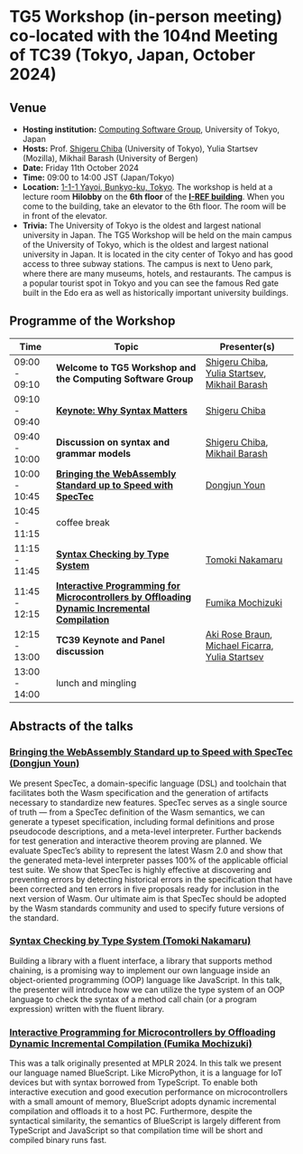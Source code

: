 # TG5 Workshop (in-person meeting) co-located with the 104nd Meeting of TC39 (Tokyo, Japan, October 2024)

## Venue

* **Hosting institution:** [Computing Software Group](https://www.csg.ci.i.u-tokyo.ac.jp/en/), University of Tokyo, Japan
* **Hosts:** Prof. [Shigeru Chiba](https://chibash.github.io/) (University of Tokyo), Yulia Startsev (Mozilla), Mikhail Barash (University of Bergen)
* **Date:** Friday 11th October 2024
* **Time:** 09:00 to 14:00 JST (Japan/Tokyo)
* **Location:** [1-1-1 Yayoi, Bunkyo-ku, Tokyo](https://www.csg.ci.i.u-tokyo.ac.jp/en/contact.html). The workshop is held at a lecture room **Hilobby** on the **6th floor** of the **[I-REF building](https://www.csg.ci.i.u-tokyo.ac.jp/en/contact.html)**. When you come to the building, take an elevator to the 6th floor. The room will be in front of the elevator. 
* **Trivia:** The University of Tokyo is the oldest and largest national university in Japan. The TG5 Workshop will be held on the main campus of the University of Tokyo, which is the oldest and largest national university in Japan. It is located in the city center of Tokyo and has good access to three subway stations. The campus is next to Ueno park, where there are many museums, hotels, and restaurants. The campus is a popular tourist spot in Tokyo and you can see the famous Red gate built in the Edo era as well as historically important university buildings.

		
## Programme of the Workshop

|Time|Topic|Presenter(s)|
|---|---|---|
|09:00 - 09:10|**Welcome to TG5 Workshop and the Computing Software Group**|[Shigeru Chiba](https://chibash.github.io/), [Yulia Startsev](https://x.com/codehag), [Mikhail Barash](https://www4.uib.no/en/find-employees/Mikhail.Barash)|
|09:10 - 09:40|[**Keynote: Why Syntax Matters**](https://dl.acm.org/doi/10.1145/3567512.3571831)|[Shigeru Chiba](https://chibash.github.io/)|
|09:40 - 10:00|**Discussion on syntax and grammar models**|[Shigeru Chiba](https://chibash.github.io/), [Mikhail Barash](https://www4.uib.no/en/find-employees/Mikhail.Barash)|
|10:00 - 10:45|[**Bringing the WebAssembly Standard up to Speed with SpecTec**](https://dl.acm.org/doi/pdf/10.1145/3656440)|[Dongjun Youn](https://plrg.kaist.ac.kr/members/%EC%9C%A4%EB%8F%99%EC%A4%80-dongjun-youn)|
|10:45 - 11:15|coffee break||
|11:15 - 11:45|[**Syntax Checking by Type System**](#syntax-checking-by-type-system)|[Tomoki Nakamaru](https://tomokinakamaru.github.io/)|
|11:45 - 12:15|[**Interactive Programming for Microcontrollers by Offloading Dynamic Incremental Compilation**](https://dl.acm.org/doi/10.1145/3679007.3685062)|[Fumika Mochizuki](https://2024.ecoop.org/profile/fumikamochizuki)|
|12:15 - 13:00|**TC39 Keynote and Panel discussion**|[Aki Rose Braun](https://akiro.se/), [Michael Ficarra](https://x.com/smooshmap), [Yulia Startsev](https://x.com/codehag)|
|13:00 - 14:00|lunch and mingling||

## Abstracts of the talks

### [Bringing the WebAssembly Standard up to Speed with SpecTec (Dongjun Youn)](#bringing-webassembly-standard-up-to-speed)
We present SpecTec, a domain-specific language (DSL) and toolchain that facilitates both the Wasm specification and the generation
of artifacts necessary to standardize new features. SpecTec serves as a single source of truth — from a SpecTec definition of the Wasm semantics,
we can generate a typeset specification, including formal definitions and prose pseudocode descriptions, and a meta-level interpreter.
Further backends for test generation and interactive theorem proving are planned. We evaluate SpecTec’s ability to represent the latest
Wasm 2.0 and show that the generated meta-level interpreter passes 100% of the applicable official test suite. We show that SpecTec is highly
effective at discovering and preventing errors by detecting historical errors in the specification that have been corrected and ten errors in five
proposals ready for inclusion in the next version of Wasm. Our ultimate aim is that SpecTec should be adopted by the Wasm standards community and
used to specify future versions of the standard.

### [Syntax Checking by Type System (Tomoki Nakamaru)](#syntax-checking-by-type-system)
Building a library with a fluent interface, a library that supports method chaining,
is a promising way to implement our own language inside an object-oriented programming (OOP)
language like JavaScript. In this talk, the presenter will introduce how we can utilize the type
system of an OOP language to check the syntax of a method call chain (or a program expression)
written with the fluent library.

### [Interactive Programming for Microcontrollers by Offloading Dynamic Incremental Compilation (Fumika Mochizuki)](#interactive-programming-microcontrollers)
This was a talk originally presented at MPLR 2024. In this talk we present our language named BlueScript.
Like MicroPython, it is a language for IoT devices but with syntax borrowed from TypeScript.
To enable both interactive execution and good execution performance on microcontrollers with a small amount of memory,
BlueScript adopts dynamic incremental compilation and offloads it to a host PC.
Furthermore, despite the syntactical similarity, the semantics of BlueScript is largely different from TypeScript and JavaScript
so that compilation time will be short and compiled binary runs fast.

